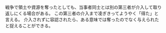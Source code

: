 戦争で領土や資源を奪ったとしても、当事者同士とは別の第三者が介入して取り返しにくる場合がある。
この第三者の介入まで凌ぎきってようやく「得た」と言える。
介入されずに容認されたら、ある意味では奪ったのでなく与えられたと捉えることができる。
